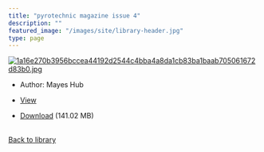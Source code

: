 ```yaml
---
title: "pyrotechnic magazine issue 4"
description: ""
featured_image: "/images/site/library-header.jpg"
type: page
---
```


<a href="https://drive.google.com/uc?export=view&id=1dQ172vMVKGC1C7C7cbvXqgMrGAAL3Q0w" target="_blank">![1a16e270b3956bccea44192d2544c4bba4a8da1cb83ba1baab705061672d83b0.jpg](/images/library/1a16e270b3956bccea44192d2544c4bba4a8da1cb83ba1baab705061672d83b0.jpg)</a>
* Author: Mayes Hub
* <a href="https://drive.google.com/uc?export=view&id=1dQ172vMVKGC1C7C7cbvXqgMrGAAL3Q0w" target="_blank">View</a>

* [Download](https://drive.google.com/uc?export=download&id=1dQ172vMVKGC1C7C7cbvXqgMrGAAL3Q0w) (141.02 MB)

<br />[Back to library](/library/)
